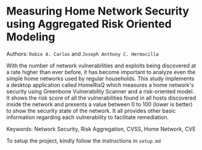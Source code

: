 # Measuring Home Network Security using Aggregated Risk Oriented Modeling
Authors: `Robie A. Carlos` and `Joseph Anthony C. Hermocilla`

With the number of network vulnerabilities and exploits being discovered at a rate higher than ever before, it has become important to analyze even the simple home networks used by regular households. This study implements a desktop application called HomeRisQ which measures a home network's security using Greenbone Vulnerability Scanner and a risk-oriented model. It shows the risk score of all the vulnerabilities found in all hosts discovered inside the network and presents a value between 0 to 100 (lower is better) to show the security state of the network. It all provides other basic information regarding each vulnerability to facilitate remediation. 

Keywords: Network Security, Risk Aggregation, CVSS, Home Network, CVE

To setup the project, kindly follow the instructions in `setup.md`
